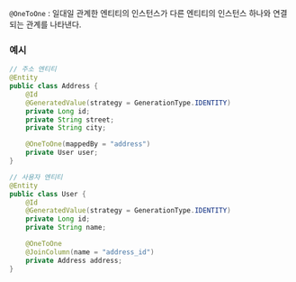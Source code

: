`@OneToOne` : 일대일 관계한 엔티티의 인스턴스가 다른 엔티티의 인스턴스 하나와 연결되는 관계를 나타낸다.

### 예시
```java
// 주소 엔티티
@Entity
public class Address {
    @Id
    @GeneratedValue(strategy = GenerationType.IDENTITY)
    private Long id;
    private String street;
    private String city;

    @OneToOne(mappedBy = "address")
    private User user;
}

// 사용자 엔티티  
@Entity 
public class User {
    @Id
    @GeneratedValue(strategy = GenerationType.IDENTITY)
    private Long id;
    private String name;

    @OneToOne
    @JoinColumn(name = "address_id")
    private Address address;
}
```
